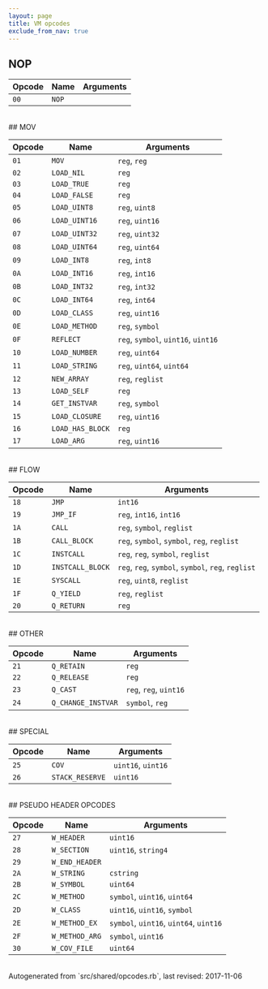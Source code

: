 ```yaml
---
layout: page
title: VM opcodes
exclude_from_nav: true
---
```


## NOP

|Opcode |Name    |Arguments|
|-------|--------|---------|
|`00`|`NOP`||

<br>
## MOV

|Opcode |Name    |Arguments|
|-------|--------|---------|
|`01`|`MOV`|`reg`, `reg`|
|`02`|`LOAD_NIL`|`reg`|
|`03`|`LOAD_TRUE`|`reg`|
|`04`|`LOAD_FALSE`|`reg`|
|`05`|`LOAD_UINT8`|`reg`, `uint8`|
|`06`|`LOAD_UINT16`|`reg`, `uint16`|
|`07`|`LOAD_UINT32`|`reg`, `uint32`|
|`08`|`LOAD_UINT64`|`reg`, `uint64`|
|`09`|`LOAD_INT8`|`reg`, `int8`|
|`0A`|`LOAD_INT16`|`reg`, `int16`|
|`0B`|`LOAD_INT32`|`reg`, `int32`|
|`0C`|`LOAD_INT64`|`reg`, `int64`|
|`0D`|`LOAD_CLASS`|`reg`, `uint16`|
|`0E`|`LOAD_METHOD`|`reg`, `symbol`|
|`0F`|`REFLECT`|`reg`, `symbol`, `uint16`, `uint16`|
|`10`|`LOAD_NUMBER`|`reg`, `uint64`|
|`11`|`LOAD_STRING`|`reg`, `uint64`, `uint64`|
|`12`|`NEW_ARRAY`|`reg`, `reglist`|
|`13`|`LOAD_SELF`|`reg`|
|`14`|`GET_INSTVAR`|`reg`, `symbol`|
|`15`|`LOAD_CLOSURE`|`reg`, `uint16`|
|`16`|`LOAD_HAS_BLOCK`|`reg`|
|`17`|`LOAD_ARG`|`reg`, `uint16`|

<br>
## FLOW

|Opcode |Name    |Arguments|
|-------|--------|---------|
|`18`|`JMP`|`int16`|
|`19`|`JMP_IF`|`reg`, `int16`, `int16`|
|`1A`|`CALL`|`reg`, `symbol`, `reglist`|
|`1B`|`CALL_BLOCK`|`reg`, `symbol`, `symbol`, `reg`, `reglist`|
|`1C`|`INSTCALL`|`reg`, `reg`, `symbol`, `reglist`|
|`1D`|`INSTCALL_BLOCK`|`reg`, `reg`, `symbol`, `symbol`, `reg`, `reglist`|
|`1E`|`SYSCALL`|`reg`, `uint8`, `reglist`|
|`1F`|`Q_YIELD`|`reg`, `reglist`|
|`20`|`Q_RETURN`|`reg`|

<br>
## OTHER

|Opcode |Name    |Arguments|
|-------|--------|---------|
|`21`|`Q_RETAIN`|`reg`|
|`22`|`Q_RELEASE`|`reg`|
|`23`|`Q_CAST`|`reg`, `reg`, `uint16`|
|`24`|`Q_CHANGE_INSTVAR`|`symbol`, `reg`|

<br>
## SPECIAL

|Opcode |Name    |Arguments|
|-------|--------|---------|
|`25`|`COV`|`uint16`, `uint16`|
|`26`|`STACK_RESERVE`|`uint16`|

<br>
## PSEUDO HEADER OPCODES

|Opcode |Name    |Arguments|
|-------|--------|---------|
|`27`|`W_HEADER`|`uint16`|
|`28`|`W_SECTION`|`uint16`, `string4`|
|`29`|`W_END_HEADER`||
|`2A`|`W_STRING`|`cstring`|
|`2B`|`W_SYMBOL`|`uint64`|
|`2C`|`W_METHOD`|`symbol`, `uint16`, `uint64`|
|`2D`|`W_CLASS`|`uint16`, `uint16`, `symbol`|
|`2E`|`W_METHOD_EX`|`symbol`, `uint16`, `uint64`, `uint16`|
|`2F`|`W_METHOD_ARG`|`symbol`, `uint16`|
|`30`|`W_COV_FILE`|`uint64`|

<br>
Autogenerated from `src/shared/opcodes.rb`, last revised: 2017-11-06

